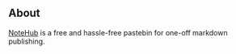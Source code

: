 ## About

[NoteHub](https://www.notehub.org) is a free and hassle-free pastebin for one-off markdown publishing.